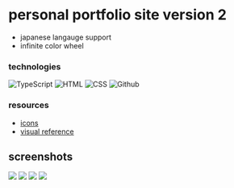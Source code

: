 # personal portfolio site version 2

* japanese langauge support
* infinite color wheel 

### technologies

![TypeScript](https://img.shields.io/badge/-TypeScript-000?&logo=TypeScript)
![HTML](https://img.shields.io/badge/-HTML-000?&logo=html5)
![CSS](https://img.shields.io/badge/-CSS-000?&logo=css3)
![Github](https://img.shields.io/badge/-Github%20Sites-000?&logo=github)

### resources

* [icons](https://simpleicons.org/?q=smile)
* [visual reference](https://www.adamalston.com/)

## screenshots 

![](https://github.com/gongahkia/small-stuff/assets/117062305/14ff1622-bd32-4f28-aa42-35af45c25c50)
![](https://github.com/gongahkia/small-stuff/assets/117062305/07f0029f-4f39-4a87-a5b9-85ffcd5e0eb3)
![](https://github.com/gongahkia/small-stuff/assets/117062305/0ff9e390-eee2-47d2-8d15-43f5bdcff121)
![](https://github.com/gongahkia/small-stuff/assets/117062305/5dd2ae36-1fc3-4326-ad28-6955d4d12717)
